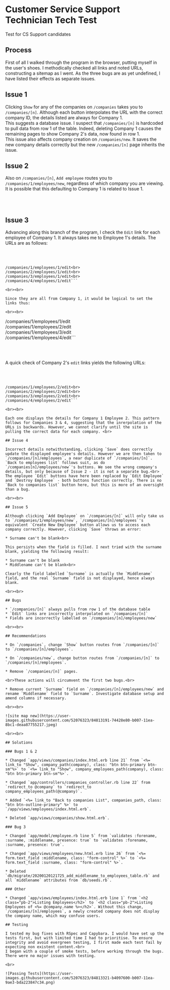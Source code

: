 # Customer Service Support Technician Tech Test
Test for CS Support candidates

## Process

First of all I walked through the program in the browser, putting myself in the user's shoes. I methodically checked all links and noted URLs, constructing a sitemap as I went. As the three bugs are as yet undefined, I have listed their effects as separate issues.

## Issue 1

Clicking `Show` for any of the companies on `/companies` takes you to `/companies/[n]`. Although each button interpolates the URL with the correct company ID, the details listed are always for Company 1.
<br>
This suggests a database issue. I suspect that `/companies/[n]` is hardcoded to pull data from row 1 of the table. Indeed, deleting Company 1 causes the remaining pages to show Company 2's data, now found in row 1.
<br>
This issue also affects company creation on `/companies/new`. It saves the new company details correctly but the new `/companies/[n]` page inherits the issue.

## Issue 2

Also on `/companies/[n]`, `Add employee` routes you to `/companies/1/employees/new`, regardless of which company you are viewing. It is possible that this defaulting to Company 1 is related to Issue 1. 

<br><br>

## Issue 3

Advancing along this branch of the program, I check the `Edit` link for each employee of Company 1. It always takes me to Employee 1's details. The URLs are as follows:

<br><br>

```
/companies/1/employees/1/edit<br>
/companies/2/employees/1/edit<br>
/companies/3/employees/1/edit<br>
/companies/4/employees/1/edit```

<br><br>

Since they are all from Company 1, it would be logical to set the links thus:

<br><br>

```
/companies/1/employees/1/edit<br>
/companies/1/employees/2/edit<br>
/companies/1/employees/3/edit<br>
/companies/1/employees/4/edit```

<br><br>

A quick check of Company 2's `edit` links yields the following URLs:

<br><br>

```
/companies/1/employees/2/edit<br>
/companies/2/employees/2/edit<br>
/companies/3/employees/2/edit<br>
/companies/4/employees/2/edit```

<br><br>

Each one displays the details for Company 1 Employee 2. This pattern follows for Companies 3 & 4, suggesting that the inrerpolation of the URLs is backwards. However, we cannot clarify until the site is pulling the correct data for each company. <br>

## Issue 4

Incorrect details notwithstanding, clicking `Save` does correctly update the displayed employee's details. However we are then taken to `/companies/[n]/employees`, a near duplicate of `/companies/[n]`. `Back to employees list` follows suit, as do `/companies[n]/employees/new`'s buttons. We see the wrong company's details, but only because of Issue 2 - it is not a separate bug.<br>
The employee `Edit` buttons have here been replaced by `Edit Employee` and `Destroy Employee` - both buttons function correctly. There is no `Back to companies list` button here, but this is more of an oversight than a bug.

<br><br>

## Issue 5

Although clicking `Add Employee` on `/companies/[n]` will only take us to `/companies/1/employees/new`, `/companies/[n]/employees`'s equivalent `Create New Employee` button allows us to access each company correctly. However, clicking `Save` throws an error:

* Surname can't be blank<br>

This persists when the field is filled. I next tried with the surname blank, yielding the following result:

* Surname can't be blank
* Middlename can't be blank<br>

Clearly the field labelled `Surname` is actually the `Middlename` field, and the real `Surname` field is not displayed, hence always blank.

<br><br>

## Bugs

* `/companies/[n]` always pulls from row 1 of the database table
* `Edit` links are incorrectly interpolated on `/companies/[n]`
* Fields are incorrectly labelled on `/companies/[n]/employees/new`

<br><br>

## Recommendations

* On `/companies`, change `Show` button routes from `/companies/[n]` to `/companies/[n]/employees`.

* On `/companies/new`, change button routes from `/companies/[n]` to `/companies/[n]/employees`.

* Remove `/companies/[n]` pages.

<br>These actions will circumvent the first two bugs.<br>

* Remove current `Surname` field on `/companies/[n]/employees/new` and rename `Middlename` field to `Surname`. Investigate database setup and amend columns if necessary.

<br><br>

![site map new](https://user-images.githubusercontent.com/52076323/84813191-74428e80-b007-11ea-8bc1-deaa87755217.jpeg)

<br><br>

## Solutions

### Bugs 1 & 2

* Changed `app/views/companies/index.html.erb line 21` from `<%= link_to "Show", company_path(company), class: "btn btn-primary btn-sm"%>` to `<%= link_to "Show", company_employees_path(company), class: "btn btn-primary btn-sm"%>`.

* Changed `app/controllers/companies_controller.rb line 22` from `redirect_to @company` to `redirect_to company_employees_path(@company)`.

* Added `<%= link_to "Back to companies List", companies_path, class: "btn btn-outline-primary" %>` to `/app/views/employees/index.html.erb`.

* Deleted `app/views/companies/show.html.erb`.

### Bug 3

* Changed `app/model/employee.rb line 5` from `validates :forename, :surname, :middlename, presence: true` to `validates :forename, :surname, presence: true`.

* Changed `app/views/employees/new.html.erb line 26` from `<%= form.text_field :middlename, class: "form-control" %>` to `<%= form.text_field :surname, class: "form-control" %>`.

* Deleted `db/migrate/20200120121725_add_middlename_to_employees_table.rb` and all `middlename` attributes from `db/seeds.rb`.

### Other

* Changed `app/views/employees/index.html.erb line 1` from `<h2 class="pb-2">Listing Employees</h2>` to `<h2 class="pb-2">Listing Employees of <%= @company.name %></h2>`. Without this change, `/companies/[n]/employees`, a newly created company does not display the company name, which may confuse users.

## Testing

I tested my bug fixes with RSpec and Capybara. I would have set up the tests first, but with limited time I had to prioritise. To ensure integrity and avoid evergreen testing, I first made each test fail by expecting non existent content.<br>
I began with a couple of smoke tests, before working through the bugs. There were no major issues with testing.

<br>

![Passing Tests](https://user-images.githubusercontent.com/52076323/84813321-b4097600-b007-11ea-9ae3-bda223847c34.png)
